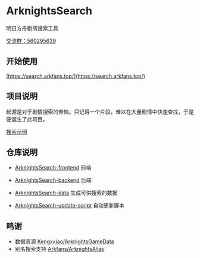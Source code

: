 # ArknightsSearch

明日方舟剧情搜索工具

[交流群：560295639](https://jq.qq.com/?_wv=1027&k=ImatbCzG)

## 开始使用

[https://search.arkfans.top/](https://search.arkfans.top/)

## 项目说明

起源是对于剧情搜索的苦恼。只记得一个片段，难以在大量剧情中快速查找，于是便诞生了此项目。


[搜索示例](https://search.arkfans.top/input?params=[{%22type%22:%22text%22,%22value%22:%22%E7%96%91%E9%97%AE%22},{%22type%22:%22char%22,%22value%22:%22%E6%9D%B0%E6%96%AF%E9%A1%BF%22}])

</div>

## 仓库说明

- [ArknightsSearch-frontend](https://github.com/ArknightsSearch/ArknightsSearch-frontend) 前端
- [ArknightsSearch-backend](https://github.com/ArknightsSearch/ArknightsSearch-backend) 后端

- [ArknightsSearch-data](https://github.com/ArknightsSearch/ArknightsSearch-data) 生成可供搜索的数据
- [ArknightsSearch-update-script](https://github.com/ArknightsSearch/ArknightsSearch-update-script) 自动更新脚本

## 鸣谢

- 数据资源 [Kengxxiao/ArknightsGameData](https://github.com/Kengxxiao/ArknightsGameData)
- 别名搜索支持 [Arkfans/ArknightsAlias](https://github.com/Arkfans/ArknightsAlias)

